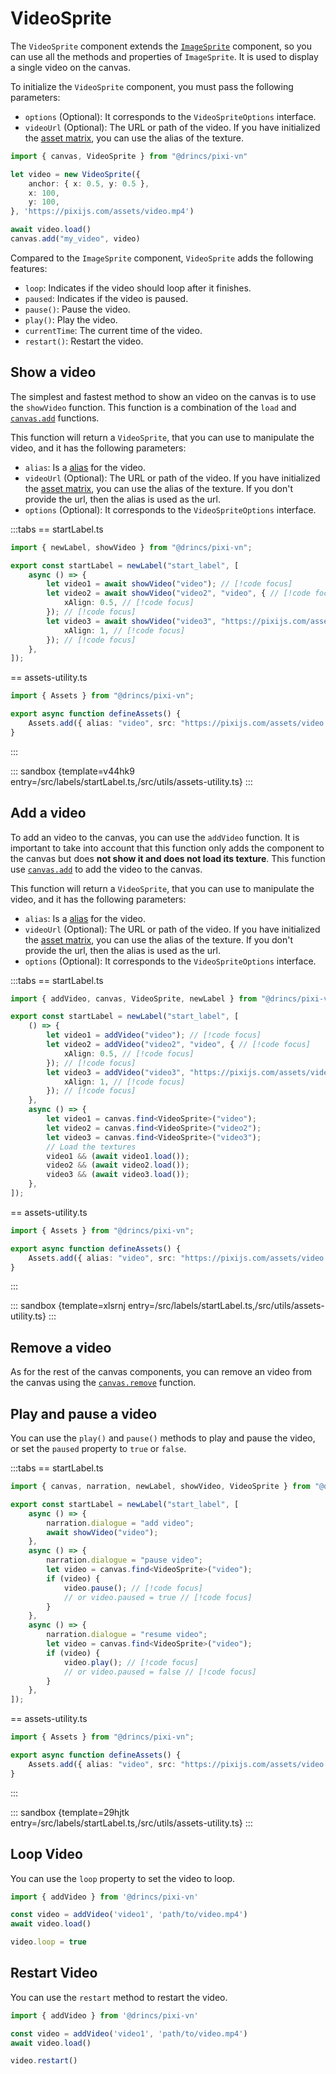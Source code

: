 # VideoSprite

The `VideoSprite` component extends the [`ImageSprite`](/start/canvas-images.md) component, so you can use all the methods and properties of `ImageSprite`. It is used to display a single video on the canvas.

To initialize the `VideoSprite` component, you must pass the following parameters:

* `options` (Optional): It corresponds to the `VideoSpriteOptions` interface.
* `videoUrl` (Optional): The URL or path of the video. If you have initialized the [asset matrix](/start/assets-management.md#initialize-the-asset-matrix-at-project-start), you can use the alias of the texture.

```ts
import { canvas, VideoSprite } from "@drincs/pixi-vn"

let video = new VideoSprite({
    anchor: { x: 0.5, y: 0.5 },
    x: 100,
    y: 100,
}, 'https://pixijs.com/assets/video.mp4')

await video.load()
canvas.add("my_video", video)
```

Compared to the `ImageSprite` component, `VideoSprite` adds the following features:

* `loop`: Indicates if the video should loop after it finishes.
* `paused`: Indicates if the video is paused.
* `pause()`: Pause the video.
* `play()`: Play the video.
* `currentTime`: The current time of the video.
* `restart()`: Restart the video.

## Show a video

The simplest and fastest method to show an video on the canvas is to use the `showVideo` function. This function is a combination of the `load` and [`canvas.add`](/start/canvas-functions.md#add-canvas-components) functions.

This function will return a `VideoSprite`, that you can use to manipulate the video, and it has the following parameters:

* `alias`: Is a [alias](/start/canvas-alias.md) for the video.
* `videoUrl` (Optional): The URL or path of the video. If you have initialized the [asset matrix](/start/assets-management.md#initialize-the-asset-matrix-at-project-start), you can use the alias of the texture. If you don't provide the url, then the alias is used as the url.
* `options` (Optional): It corresponds to the `VideoSpriteOptions` interface.

:::tabs
== startLabel.ts

```ts
import { newLabel, showVideo } from "@drincs/pixi-vn";

export const startLabel = newLabel("start_label", [
    async () => {
        let video1 = await showVideo("video"); // [!code focus]
        let video2 = await showVideo("video2", "video", { // [!code focus]
            xAlign: 0.5, // [!code focus]
        }); // [!code focus]
        let video3 = await showVideo("video3", "https://pixijs.com/assets/video.mp4", { // [!code focus]
            xAlign: 1, // [!code focus]
        }); // [!code focus]
    },
]);
```

== assets-utility.ts

```ts
import { Assets } from "@drincs/pixi-vn";

export async function defineAssets() {
    Assets.add({ alias: "video", src: "https://pixijs.com/assets/video.mp4" });
}
```

:::

::: sandbox {template=v44hk9 entry=/src/labels/startLabel.ts,/src/utils/assets-utility.ts}
:::

## Add a video

To add an video to the canvas, you can use the `addVideo` function. It is important to take into account that this function only adds the component to the canvas but does **not show it and does not load its texture**. This function use [`canvas.add`](/start/canvas-functions.md#add-canvas-components) to add the video to the canvas.

This function will return a `VideoSprite`, that you can use to manipulate the video, and it has the following parameters:

* `alias`: Is a [alias](/start/canvas-alias.md) for the video.
* `videoUrl` (Optional): The URL or path of the video. If you have initialized the [asset matrix](/start/assets-management.md#initialize-the-asset-matrix-at-project-start), you can use the alias of the texture. If you don't provide the url, then the alias is used as the url.
* `options` (Optional): It corresponds to the `VideoSpriteOptions` interface.

:::tabs
== startLabel.ts

```ts
import { addVideo, canvas, VideoSprite, newLabel } from "@drincs/pixi-vn";

export const startLabel = newLabel("start_label", [
    () => {
        let video1 = addVideo("video"); // [!code focus]
        let video2 = addVideo("video2", "video", { // [!code focus]
            xAlign: 0.5, // [!code focus]
        }); // [!code focus]
        let video3 = addVideo("video3", "https://pixijs.com/assets/video.mp4", { // [!code focus]
            xAlign: 1, // [!code focus]
        }); // [!code focus]
    },
    async () => {
        let video1 = canvas.find<VideoSprite>("video");
        let video2 = canvas.find<VideoSprite>("video2");
        let video3 = canvas.find<VideoSprite>("video3");
        // Load the textures
        video1 && (await video1.load());
        video2 && (await video2.load());
        video3 && (await video3.load());
    },
]);
```

== assets-utility.ts

```ts
import { Assets } from "@drincs/pixi-vn";

export async function defineAssets() {
    Assets.add({ alias: "video", src: "https://pixijs.com/assets/video.mp4" });
}
```

:::

::: sandbox {template=xlsrnj entry=/src/labels/startLabel.ts,/src/utils/assets-utility.ts}
:::

## Remove a video

As for the rest of the canvas components, you can remove an video from the canvas using the [`canvas.remove`](/start/canvas-functions#remove-canvas-components) function.

## Play and pause a video

You can use the `play()` and `pause()` methods to play and pause the video, or set the `paused` property to `true` or `false`.

:::tabs
== startLabel.ts

```ts
import { canvas, narration, newLabel, showVideo, VideoSprite } from "@drincs/pixi-vn";

export const startLabel = newLabel("start_label", [
    async () => {
        narration.dialogue = "add video";
        await showVideo("video");
    },
    async () => {
        narration.dialogue = "pause video";
        let video = canvas.find<VideoSprite>("video");
        if (video) {
            video.pause(); // [!code focus]
            // or video.paused = true // [!code focus]
        }
    },
    async () => {
        narration.dialogue = "resume video";
        let video = canvas.find<VideoSprite>("video");
        if (video) {
            video.play(); // [!code focus]
            // or video.paused = false // [!code focus]
        }
    },
]);
```

== assets-utility.ts

```ts
import { Assets } from "@drincs/pixi-vn";

export async function defineAssets() {
    Assets.add({ alias: "video", src: "https://pixijs.com/assets/video.mp4" });
}
```

:::

::: sandbox {template=29hjtk entry=/src/labels/startLabel.ts,/src/utils/assets-utility.ts}
:::

## Loop Video

You can use the `loop` property to set the video to loop.

```typescript
import { addVideo } from '@drincs/pixi-vn'

const video = addVideo('video1', 'path/to/video.mp4')
await video.load()

video.loop = true
```

## Restart Video

You can use the `restart` method to restart the video.

```typescript
import { addVideo } from '@drincs/pixi-vn'

const video = addVideo('video1', 'path/to/video.mp4')
await video.load()

video.restart()
```
